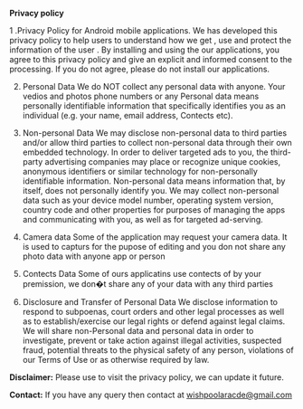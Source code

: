 **Privacy policy**


1 .Privacy Policy for Android mobile applications.  We has developed this privacy policy to help users to understand how we get , use and protect the information of the user . By installing and using the our applications, you agree to this privacy policy and give an explicit and informed consent to the processing. If you do not agree, please do not install our applications.


2. Personal Data  We do NOT collect any personal data with anyone. Your vedios and photos phone numbers or any Personal data means personally identifiable information that specifically identifies you as an individual (e.g. your name, email address, Contects etc).


3. Non-personal Data  We may disclose non-personal data to third parties and/or allow third parties to collect non-personal data through their own embedded technology. In order to deliver targeted ads to you, the third-party advertising companies may place or recognize unique cookies, anonymous identifiers or similar technology for non-personally identifiable information. Non-personal data means information that, by itself, does not personally identify you. We may collect non-personal data such as your device model number, operating system version, country code and other properties for purposes of managing the apps and communicating with you, as well as for targeted ad-serving.


4. Camera data  Some of the application may request your camera data. It is used to capturs for the pupose of editing and you don not share any photo data with anyone app or person


5. Contects Data  Some of ours applicatins use contects of by your premission, we don�t share any of your data with any third parties


6. Disclosure and Transfer of Personal Data  We disclose information to respond to subpoenas, court orders and other legal processes as well as to establish/exercise our legal rights or defend against legal claims. We will share non-Personal data and personal data in order to investigate, prevent or take action against illegal activities, suspected fraud, potential threats to the physical safety of any person, violations of our Terms of Use or as otherwise required by law.


**Disclaimer:** Please use to visit the privacy policy, we can update it future.

**Contact:** If you have any query then contact at wishpoolaracde@gmail.com
